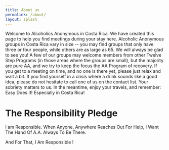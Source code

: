 ```yaml
---
title: About us
permalink: /about/
layout: splash 
---
```


Welcome to Alcoholics Anonymous in Costa Rica. We have created this page to help you find meetings during your stay here. Alcoholic Anonymous groups in Costa Rica vary in size -- you may find groups that only have three or four people, while others are as large as 65.  We will always be glad to see you! A few of our groups may welcome members from other Twelve Step Programs (in those areas where the groups are small), but the majority are pure AA, and we try to keep the focus the AA Program of recovery. If you get to a meeting on time, and no one is there yet, please just relax and wait a bit. If you find yourself in a crisis where a drink sounds like a good idea, please do not hesitate to call one of us on the contact list. Your sobriety matters to us. In the meantime, enjoy your travels, and remember: Easy Does It! Especially in Costa Rica!

# The Responsibility Pledge
I am Responsible.
When Anyone, Anywhere
Reaches Out For Help,
I Want The Hand Of A.A.
Always To Be There.

And For That,
I Am Responsible !